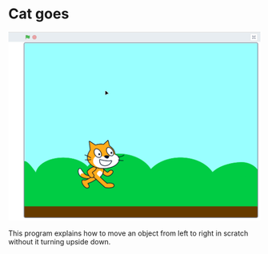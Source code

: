 # Cat goes

![](preview.png)

This program explains how to move an object from left to right in scratch without it turning upside down.
